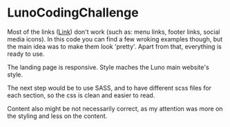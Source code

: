 # LunoCodingChallenge

Most of the links (<a href="">Link</a>) don't work (such as: menu links, footer links, social media icons). In this code you can find a few wroking examples though, but the main idea was to make them look 'pretty'. Apart from that, everything is ready to use. 

The landing page is responsive. Style maches the Luno main website's style.

The next step would be to use SASS, and to have different scss files for each section, so the css is clean and easier to read.

Content also might be not necessarily correct, as my attention was more on the styling and less on the content. 
